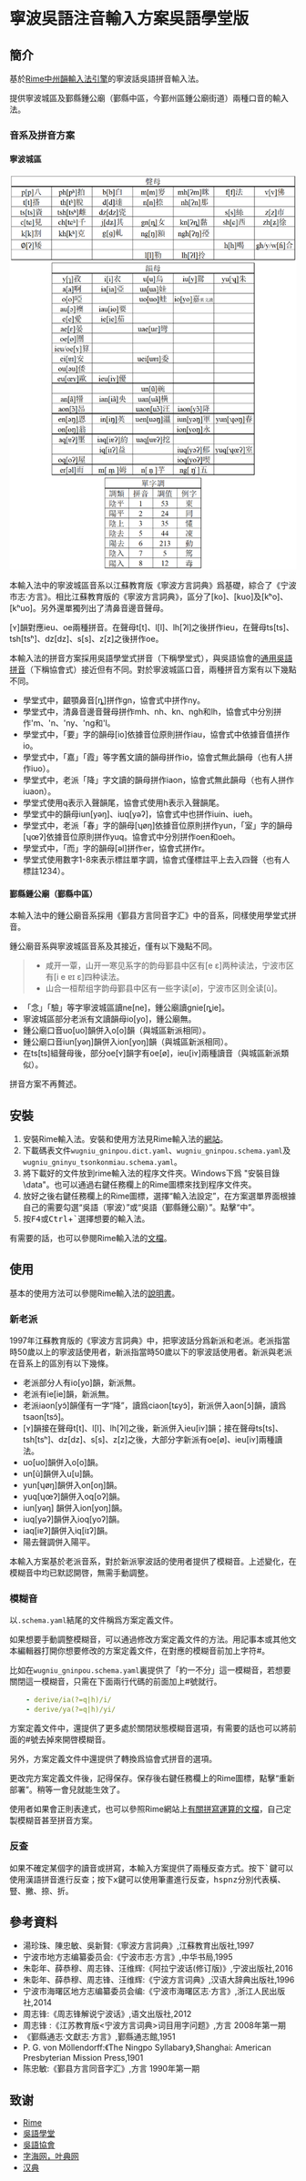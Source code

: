 # 寧波吳語注音輸入方案吳語學堂版

## 簡介

基於[Rime中州韻輸入法引擎](https://rime.im/)的寧波話吳語拼音輸入法。

提供寧波城區及鄞縣鍾公廟（鄞縣中區，今鄞州區鍾公廟街道）兩種口音的輸入法。

### 音系及拼音方案

#### 寧波城區

![音系與拼音方案](音系與拼音方案.png)

本輸入法中的寧波城區音系以江蘇教育版《寧波方言詞典》爲基礎，綜合了《宁波市志·方言》。相比江蘇教育版的《寧波方言詞典》，區分了[ko]、[kuo]及[kʰo]、[kʰuo]。另外還單獨列出了清鼻音邊音聲母。

[ʏ]韻對應ieu、oe兩種拼音。在聲母t[t]、l[l]、lh[ʔl]之後拼作ieu，在聲母ts[ts]、tsh[tsʰ]、dz[dz]、s[s]、z[z]之後拼作oe。

本輸入法的拼音方案採用吳語學堂式拼音（下稱學堂式），與吳語協會的[通用吳語拼音](http://wu-chinese.com/romanization/ningbo.html)（下稱協會式）接近但有不同。對於寧波城區口音，兩種拼音方案有以下幾點不同。

- 學堂式中，齦顎鼻音[ȵ]拼作gn，協會式中拼作ny。
- 學堂式中，清鼻音邊音聲母拼作mh、nh、kn、ngh和lh，協會式中分別拼作'm、'n、'ny、'ng和'l。
- 學堂式中，「要」字的韻母[io]依據音位原則拼作iau，協會式中依據音值拼作io。
- 學堂式中，「嘉」「霞」等字舊文讀的韻母拼作io，協會式無此韻母（也有人拼作iuo）。
- 學堂式中，老派「降」字文讀的韻母拼作iaon，協會式無此韻母（也有人拼作iuaon）。
- 學堂式使用q表示入聲韻尾，協會式使用h表示入聲韻尾。
- 學堂式中的韻母iun[yəŋ]、iuq[yəʔ]，協會式中也拼作iuin、iueh。
- 學堂式中，老派「春」字的韻母[ʮøŋ]依據音位原則拼作yun，「室」字的韻母[ʮœʔ]依據音位原則拼作yuq。協會式中分別拼作oen和oeh。
- 學堂式中，「而」字的韻母[əl]拼作er，協會式拼作r。
- 學堂式使用數字1-8來表示標註單字調，協會式僅標註平上去入四聲（也有人標註1234）。

#### 鄞縣鍾公廟（鄞縣中區）

本輸入法中的鍾公廟音系採用《鄞县方言同音字汇》中的音系，同樣使用學堂式拼音。

鍾公廟音系與寧波城區音系及其接近，僅有以下幾點不同。

> - 咸开一覃，山开一寒见系字的韵母鄞县中区有[e ɛ]两种读法，宁波市区有[i e ɐɪ ɛ]四种读法。
> - 山合一桓帮组字韵母鄞县中区有一些字读[ø]，宁波市区则全读[ũ]。

- 「念」「驗」等字寧波城區讀ne[ne]，鍾公廟讀gnie[ȵie]。
- 寧波城區部分老派有文讀韻母io[yo]，鍾公廟無。
- 鍾公廟口音uo[uo]韻併入o[o]韻（與城區新派相同）。
- 鍾公廟口音iun[yəŋ]韻併入ion[yoŋ]韻（與城區新派相同）。
- 在ts[ts]組聲母後，部分oe[ʏ]韻字有oe[ø]，ieu[iʏ]兩種讀音（與城區新派類似）。

拼音方案不再贅述。

## 安裝

1. 安裝Rime輸入法。安裝和使用方法見Rime輸入法的[網站](https://rime.im/)。
2. 下載碼表文件`wugniu_gninpou.dict.yaml`、`wugniu_gninpou.schema.yaml`及`wugniu_gninyu_tsonkonmiau.schema.yaml`。
3. 將下載好的文件放到rime輸入法的程序文件夾。Windows下爲 "安裝目錄\data"。也可以通過右鍵任務欄上的Rime圖標來找到程序文件夾。
4. 放好之後右鍵任務欄上的Rime圖標，選擇“輸入法設定”，在方案選單界面根據自己的需要勾選“吳語（寧波）”或“吳語（鄞縣鍾公廟）”。點擊“中”。
5. 按<kbd>F4</kbd>或<kbd>Ctrl</kbd>+<kbd>`</kbd>選擇想要的輸入法。

有需要的話，也可以參閱Rime輸入法的[文檔](https://rime.im/docs/)。

## 使用

基本的使用方法可以參閱Rime輸入法的[說明書](https://github.com/rime/home/wiki/UserGuide)。

### 新老派

1997年江蘇教育版的《寧波方言詞典》中，把寧波話分爲新派和老派。老派指當時50歲以上的寧波話使用者，新派指當時50歲以下的寧波話使用者。新派與老派在音系上的區別有以下幾條。

- 老派部分人有io[yo]韻，新派無。
- 老派有ie[ie]韻，新派無。
- 老派iaon[yɔ̃]韻僅有一字“降”，讀爲ciaon[tɕyɔ̃]，新派併入aon[ɔ̃]韻，讀爲tsaon[tsɔ̃]。
- [ʏ]韻接在聲母t[t]、l[l]、lh[ʔl]之後，新派併入ieu[iʏ]韻；接在聲母ts[ts]、tsh[tsʰ]、dz[dz]、s[s]、z[z]之後，大部分字新派有oe[ø]、ieu[iʏ]兩種讀法。
- uo[uo]韻併入o[o]韻。
- un[ũ]韻併入u[u]韻。
- yun[ʮøŋ]韻併入on[oŋ]韻。
- yuq[ʮœʔ]韻併入oq[oʔ]韻。
- iun[yəŋ] 韻併入ion[yoŋ]韻。
- iuq[yəʔ]韻併入ioq[yoʔ]韻。
- iaq[iɐʔ]韻併入iq[iɪʔ]韻。
- 陽去聲調併入陽平。

本輸入方案基於老派音系，對於新派寧波話的使用者提供了模糊音。上述變化，在模糊音中均已默認開啓，無需手動調整。

### 模糊音

以`.schema.yaml`結尾的文件稱爲方案定義文件。

如果想要手動調整模糊音，可以通過修改方案定義文件的方法。用記事本或其他文本編輯器打開你想要修改的方案定義文件，在對應的模糊音前加上字符#。

比如在`wugniu_gninpou.schema.yaml`裏提供了「約一不分」這一模糊音，若想要關閉這一模糊音，只需在下面兩行代碼的前面加上#號就行。
```yaml
    - derive/ia(?=q|h)/i/
    - derive/ya(?=q|h)/yi/
```
方案定義文件中，還提供了更多處於關閉狀態模糊音選項，有需要的話也可以將前面的#號去掉來開啓模糊音。

另外，方案定義文件中還提供了轉換爲協會式拼音的選項。

更改完方案定義文件後，記得保存。保存後右鍵任務欄上的Rime圖標，點擊“重新部署”。稍等一會兒就能生效了。

使用者如果會正則表達式，也可以參照Rime網站上[有關拼寫運算的文檔](https://github.com/rime/home/wiki/SpellingAlgebra)，自己定製模糊音甚至拼音方案。

### 反查

如果不確定某個字的讀音或拼寫，本輸入方案提供了兩種反查方式。按下<kbd>`</kbd>鍵可以使用漢語拼音進行反查；按下<kbd>x</kbd>鍵可以使用筆畫進行反查，<kbd>h</kbd><kbd>s</kbd><kbd>p</kbd><kbd>n</kbd><kbd>z</kbd>分別代表橫、豎、撇、捺、折。

## 參考資料

- 湯珍珠、陳忠敏、吳新賢:《寧波方言詞典》,江蘇教育出版社,1997
- 宁波市地方志编纂委员会:《宁波市志·方言》,中华书局,1995
- 朱彰年、薛恭穆、周志锋、汪维辉:《阿拉宁波话(修订版)》,宁波出版社,2016
- 朱彰年、薛恭穆、周志锋、汪维辉:《宁波方言词典》,汉语大辞典出版社,1996
- 宁波市海曙区地方志编纂委员会编:《宁波市海曙区志·方言》,浙江人民出版社,2014
- 周志锋:《周志锋解说宁波话》,语文出版社,2012
- 周志锋 :《江苏教育版<宁波方言词典>词目用字问题》,方言 2008年第一期
- 《鄞縣通志·文獻志·方言》,鄞縣通志館,1951
- P. G. von Möllendorff:《The Ningpo Syllabary》,Shanghai: American Presbyterian Mission Press,1901
- 陈忠敏:《鄞县方言同音字汇》,方言 1990年第一期

## 致谢

- [Rime](https://rime.im/)
- [吳語學堂](https://www.wugniu.com/)
- [吳語協會](http://wu-chinese.com/bbs/forum.php)
- [字海网，叶典网](http://yedict.com/)
- [汉典](http://www.zdic.net/)